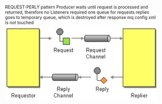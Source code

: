 REQUEST-PERLY pattern
Producer waits until request is processed and returned, therefore no Listeners required
one queue for requests
replies goes to temporary queue, which is destroyed after response
mq config xml is not touched
![](requestor-replier(temp-Q).png)
